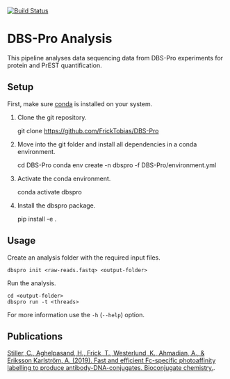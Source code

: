 [![Build Status](https://travis-ci.org/FrickTobias/DBS-Pro.svg)](https://travis-ci.org/FrickTobias/DBS-Pro)

# DBS-Pro Analysis

This pipeline analyses data sequencing data from DBS-Pro experiments for protein and PrEST quantification.

## Setup

First, make sure [conda](https://docs.conda.io/projects/conda/en/latest/user-guide/install/) is installed on your system.

1. Clone the git repository.

      git clone https://github.com/FrickTobias/DBS-Pro

2. Move into the git folder and install all dependencies in a conda environment.

      cd DBS-Pro
      conda env create -n dbspro -f DBS-Pro/environment.yml

3. Activate the conda environment.

      conda activate dbspro

4. Install the dbspro package.

      pip install -e .
    
## Usage

Create an analysis folder with the required input files.
```
dbspro init <raw-reads.fastq> <output-folder>
```
Run the analysis.
```
cd <output-folder>
dbspro run -t <threads>
```
For more information use the `-h` (`--help`) option. 

## Publications

[Stiller, C., Aghelpasand, H., Frick, T., Westerlund, K., Ahmadian, A., & Eriksson Karlström, A. (2019). Fast and efficient Fc-specific photoaffinity labelling to produce antibody-DNA-conjugates. Bioconjugate chemistry.](https://pubs.acs.org/doi/abs/10.1021/acs.bioconjchem.9b00548).